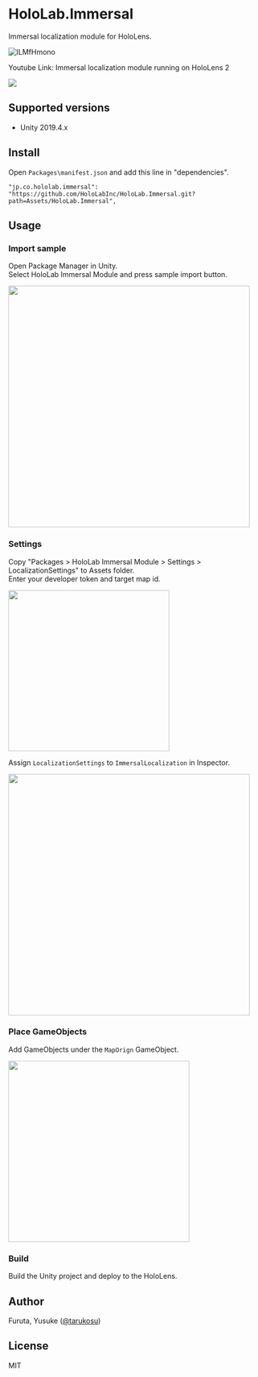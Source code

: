 # HoloLab.Immersal
Immersal localization module for HoloLens.

![ILMfHmono](https://user-images.githubusercontent.com/8019605/134129065-b80d9ffa-ed15-48e5-a742-d06c336410d9.png) 

Youtube Link: Immersal localization module running on HoloLens 2

[![](https://img.youtube.com/vi/c891tpQILZY/0.jpg)](https://www.youtube.com/watch?v=c891tpQILZY)

## Supported versions
- Unity 2019.4.x

## Install
Open `Packages\manifest.json` and add this line in "dependencies".

```
"jp.co.hololab.immersal": "https://github.com/HoloLabInc/HoloLab.Immersal.git?path=Assets/HoloLab.Immersal",
```

## Usage

### Import sample
Open Package Manager in Unity.  
Select HoloLab Immersal Module and press sample import button.

<img width="480" src="https://user-images.githubusercontent.com/4415085/125907168-9aa21b05-edda-497e-83dc-ff9f2254b467.png"></img>

### Settings
Copy "Packages > HoloLab Immersal Module > Settings > LocalizationSettings" to Assets folder.  
Enter your developer token and target map id.  

<img width="320" src="https://user-images.githubusercontent.com/4415085/125907550-8b1ef7a5-d8b2-4c4b-b67d-10230d3dc28f.png"></img>

Assign `LocalizationSettings` to `ImmersalLocalization` in Inspector.

<img width="480" src="https://user-images.githubusercontent.com/4415085/125905945-4a841763-c9b3-4308-a33a-7f588fb314e8.png"></img>

### Place GameObjects
Add GameObjects under the `MapOrign` GameObject. 

<img width="360" src="https://user-images.githubusercontent.com/4415085/125908144-113c98a3-02aa-4160-ba7e-8ff68e8ab25c.png"></img>

### Build
Build the Unity project and deploy to the HoloLens.

## Author
Furuta, Yusuke ([@tarukosu](https://twitter.com/tarukosu))

## License
MIT
